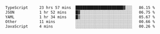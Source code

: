 <!--START_SECTION:waka-->

```txt
TypeScript     23 hrs 57 mins  █████████████████████▓░░░   86.15 %
JSON           1 hr 52 mins    █▓░░░░░░░░░░░░░░░░░░░░░░░   06.75 %
YAML           1 hr 34 mins    █▒░░░░░░░░░░░░░░░░░░░░░░░   05.67 %
Other          11 mins         ░░░░░░░░░░░░░░░░░░░░░░░░░   00.66 %
JavaScript     4 mins          ░░░░░░░░░░░░░░░░░░░░░░░░░   00.26 %
```

<!--END_SECTION:waka-->
